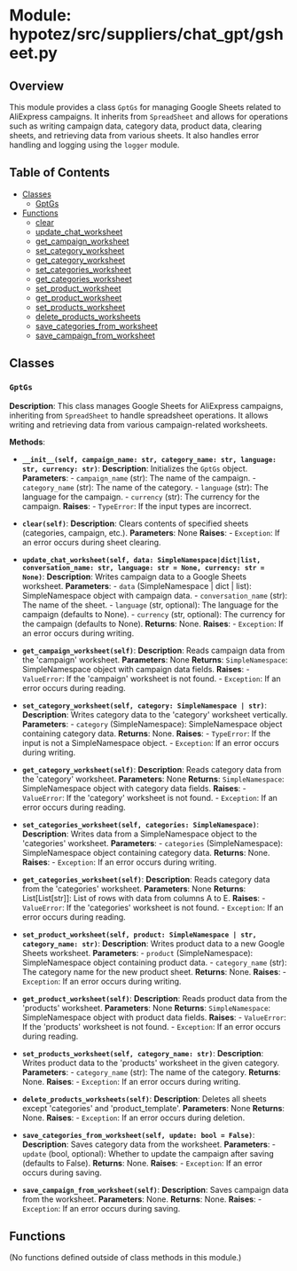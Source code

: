 # Module: hypotez/src/suppliers/chat_gpt/gsheet.py

## Overview

This module provides a class `GptGs` for managing Google Sheets related to AliExpress campaigns. It inherits from `SpreadSheet` and allows for operations such as writing campaign data, category data, product data, clearing sheets, and retrieving data from various sheets. It also handles error handling and logging using the `logger` module.


## Table of Contents

* [Classes](#classes)
    * [GptGs](#gptgs)
* [Functions](#functions)
    * [clear](#clear)
    * [update_chat_worksheet](#update_chat_worksheet)
    * [get_campaign_worksheet](#get_campaign_worksheet)
    * [set_category_worksheet](#set_category_worksheet)
    * [get_category_worksheet](#get_category_worksheet)
    * [set_categories_worksheet](#set_categories_worksheet)
    * [get_categories_worksheet](#get_categories_worksheet)
    * [set_product_worksheet](#set_product_worksheet)
    * [get_product_worksheet](#get_product_worksheet)
    * [set_products_worksheet](#set_products_worksheet)
    * [delete_products_worksheets](#delete_products_worksheets)
    * [save_categories_from_worksheet](#save_categories_from_worksheet)
    * [save_campaign_from_worksheet](#save_campaign_from_worksheet)


## Classes

### `GptGs`

**Description**: This class manages Google Sheets for AliExpress campaigns, inheriting from `SpreadSheet` to handle spreadsheet operations. It allows writing and retrieving data from various campaign-related worksheets.

**Methods**:

* **`__init__(self, campaign_name: str, category_name: str, language: str, currency: str)`**:
    **Description**: Initializes the `GptGs` object.
    **Parameters**:
        - `campaign_name` (str): The name of the campaign.
        - `category_name` (str): The name of the category.
        - `language` (str): The language for the campaign.
        - `currency` (str): The currency for the campaign.
    **Raises**:
        - `TypeError`: If the input types are incorrect.


* **`clear(self)`**:
    **Description**: Clears contents of specified sheets (categories, campaign, etc.).
    **Parameters**:
        None
    **Raises**:
        - `Exception`: If an error occurs during sheet clearing.


* **`update_chat_worksheet(self, data: SimpleNamespace|dict|list, conversation_name: str, language: str = None, currency: str = None)`**:
    **Description**: Writes campaign data to a Google Sheets worksheet.
    **Parameters**:
        - `data` (SimpleNamespace | dict | list): SimpleNamespace object with campaign data.
        - `conversation_name` (str): The name of the sheet.
        - `language` (str, optional): The language for the campaign (defaults to None).
        - `currency` (str, optional): The currency for the campaign (defaults to None).
    **Returns**:
        None.
    **Raises**:
        - `Exception`: If an error occurs during writing.


* **`get_campaign_worksheet(self)`**:
    **Description**: Reads campaign data from the 'campaign' worksheet.
    **Parameters**:
        None
    **Returns**:
        `SimpleNamespace`: SimpleNamespace object with campaign data fields.
    **Raises**:
        - `ValueError`: If the 'campaign' worksheet is not found.
        - `Exception`: If an error occurs during reading.

* **`set_category_worksheet(self, category: SimpleNamespace | str)`**:
    **Description**: Writes category data to the 'category' worksheet vertically.
    **Parameters**:
        - `category` (SimpleNamespace): SimpleNamespace object containing category data.
    **Returns**:
        None.
    **Raises**:
        - `TypeError`: If the input is not a SimpleNamespace object.
        - `Exception`: If an error occurs during writing.


* **`get_category_worksheet(self)`**:
    **Description**: Reads category data from the 'category' worksheet.
    **Parameters**:
        None
    **Returns**:
        `SimpleNamespace`: SimpleNamespace object with category data fields.
    **Raises**:
        - `ValueError`: If the 'category' worksheet is not found.
        - `Exception`: If an error occurs during reading.


* **`set_categories_worksheet(self, categories: SimpleNamespace)`**:
    **Description**: Writes data from a SimpleNamespace object to the 'categories' worksheet.
    **Parameters**:
        - `categories` (SimpleNamespace): SimpleNamespace object containing category data.
    **Returns**:
        None.
    **Raises**:
        - `Exception`: If an error occurs during writing.



* **`get_categories_worksheet(self)`**:
    **Description**: Reads category data from the 'categories' worksheet.
    **Parameters**:
        None
    **Returns**:
        List[List[str]]: List of rows with data from columns A to E.
    **Raises**:
        - `ValueError`: If the 'categories' worksheet is not found.
        - `Exception`: If an error occurs during reading.


* **`set_product_worksheet(self, product: SimpleNamespace | str, category_name: str)`**:
    **Description**: Writes product data to a new Google Sheets worksheet.
    **Parameters**:
        - `product` (SimpleNamespace): SimpleNamespace object containing product data.
        - `category_name` (str): The category name for the new product sheet.
    **Returns**:
        None.
    **Raises**:
        - `Exception`: If an error occurs during writing.



* **`get_product_worksheet(self)`**:
    **Description**: Reads product data from the 'products' worksheet.
    **Parameters**:
        None
    **Returns**:
        `SimpleNamespace`: SimpleNamespace object with product data fields.
    **Raises**:
        - `ValueError`: If the 'products' worksheet is not found.
        - `Exception`: If an error occurs during reading.


* **`set_products_worksheet(self, category_name: str)`**:
    **Description**: Writes product data to the 'products' worksheet in the given category.
    **Parameters**:
        - `category_name` (str): The name of the category.
    **Returns**:
        None.
    **Raises**:
        - `Exception`: If an error occurs during writing.


* **`delete_products_worksheets(self)`**:
    **Description**: Deletes all sheets except 'categories' and 'product_template'.
    **Parameters**:
        None
    **Returns**:
        None.
    **Raises**:
        - `Exception`: If an error occurs during deletion.


* **`save_categories_from_worksheet(self, update: bool = False)`**:
    **Description**: Saves category data from the worksheet.
    **Parameters**:
        - `update` (bool, optional): Whether to update the campaign after saving (defaults to False).
    **Returns**:
        None.
    **Raises**:
        - `Exception`: If an error occurs during saving.



* **`save_campaign_from_worksheet(self)`**:
    **Description**: Saves campaign data from the worksheet.
    **Parameters**:
        None.
    **Returns**:
        None.
    **Raises**:
        - `Exception`: If an error occurs during saving.




## Functions

(No functions defined outside of class methods in this module.)